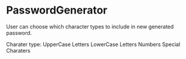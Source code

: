 # PasswordGenerator

User can choose which character types to include in new generated password. 

Charater type:
UpperCase Letters
LowerCase Letters
Numbers 
Special Charaters
